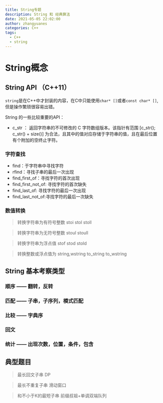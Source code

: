 ```yaml
---
title: String专题
description: String 和 经典算法
date: 2021-05-05 22:02:00
author: zhangyuanes
categories: C++
tags:
  - C++
  - string
---
```


# String概念

## String API （C++11）

`string`是在C++中才封装的内容，在C中只能使用`char* []`或者`const char* []`,但是操作繁琐很容易出错。

String 的一些比较重要的API：

- c_str ： 返回字符串的不可修改的 C 字符数组版本。该指针有范围 [c_str(); c_str() + size()] 为合法，且其中的值对应存储于字符串的值，且在最后位置有个附加的空终止字符。

### 字符查找

- find：于字符串中寻找字符
- rfind：寻找子串的最后一次出现
- find_first_of：寻找字符的首次出现
- find_first_not_of: 寻找字符的首次缺失
- find_last_of: 寻找字符的最后一次出现
- find_last_not_of:寻找字符的最后一次缺失

### 数值转换

> 转换字符串为有符号整数
stoi
stol
stoll
  
> 转换字符串为无符号整数
stoul
stoull

> 转换字符串为浮点值
stof
stod
stold


> 转换整数或浮点值为 string,wstring
to_string
to_wstring

## String 基本考察类型

### 顺序 —— 翻转，反转

### 匹配 —— 子串，子序列，模式匹配

### 比较 —— 字典序

### 回文

### 统计 —— 出现次数，位置，条件，包含

## 典型题目

> 最长回文子串 DP

> 最长不重复子串 滑动窗口

> 和不小于K的最短子串 前缀叔祖+单调双端队列